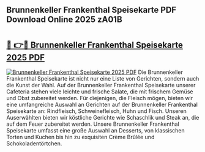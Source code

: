 ## Brunnenkeller Frankenthal Speisekarte PDF Download Online 2025 zA01B

# <h2><a href="http://gc7xd6.nevu.top/?p=Brunnenkeller+Frankenthal+Speisekarte">🔗 👉🔴 Brunnenkeller Frankenthal Speisekarte 2025 PDF</a></h2>

[![Brunnenkeller Frankenthal Speisekarte 2025 PDF](https://i.imgur.com/dBaPXMq.png)](http://gc7xd6.nevu.top/?p=Brunnenkeller+Frankenthal+Speisekarte)
Die Brunnenkeller Frankenthal Speisekarte ist nicht nur eine Liste von Gerichten, sondern auch die Kunst der Wahl. Auf der Brunnenkeller Frankenthal Speisekarte unserer Cafeteria stehen viele leichte und frische Salate, die mit frischem Gemüse und Obst zubereitet werden. Für diejenigen, die Fleisch mögen, bieten wir eine umfangreiche Auswahl an Gerichten auf der Brunnenkeller Frankenthal Speisekarte an: Rindfleisch, Schweinefleisch, Huhn und Fisch. Unseren Auserwählten bieten wir köstliche Gerichte wie Schaschlik und Steak an, die auf dem Feuer zubereitet werden. Unsere Brunnenkeller Frankenthal Speisekarte umfasst eine große Auswahl an Desserts, von klassischen Torten und Kuchen bis hin zu exquisiten Crème Brûlée und Schokoladentörtchen.
